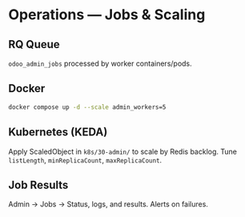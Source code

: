 # Operations — Jobs & Scaling

## RQ Queue
`odoo_admin_jobs` processed by worker containers/pods.

## Docker
```bash
docker compose up -d --scale admin_workers=5
```

## Kubernetes (KEDA)
Apply ScaledObject in `k8s/30-admin/` to scale by Redis backlog. Tune `listLength`, `minReplicaCount`, `maxReplicaCount`.

## Job Results
Admin → Jobs → Status, logs, and results. Alerts on failures.
